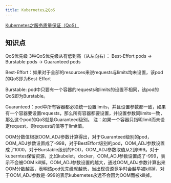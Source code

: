 ```yaml
---
title: Kubernetes之QoS
---
```



[Kubernetes之服务质量保证（QoS）](http://dockone.io/article/2592)

## 知识点

QoS优先级
3种QoS优先级从有低到高（从左向右）：
Best-Effort pods -> Burstable pods -> Guaranteed pods

Best-Effort：如果对于全部的resources来说requests与limits均未设置，该pod的QoS即为Best-Effort

Burstable: pod中只要有一个容器的requests和limits的设置不相同，该pod的QoS即为Burstable。

Guaranteed：pod中所有容器都必须统一设置limits，并且设置参数都一致，如果有一个容器要设置requests，那么所有容器都要设置，并设置参数同limits一致，那么这个pod的QoS就是Guaranteed级别。
注：如果一个容器只指明limit而未设定request，则request的值等于limit值。

OOM分数值根据OOM_ADJ参数计算得出，对于Guaranteed级别的pod，OOM_ADJ参数设置成了-998，对于BestEffort级别的pod，OOM_ADJ参数设置成了1000，对于Burstable级别的POD，OOM_ADJ参数取值从2到999。对于kuberntes保留资源，比如kubelet，docker，OOM_ADJ参数设置成了-999，表示不会被OOM kill掉。OOM_ADJ参数设置的越大，通过OOM_ADJ参数计算出来OOM分数越高，表明该pod优先级就越低，当出现资源竞争时会越早被kill掉，对于OOM_ADJ参数是-999的表示kubernetes永远不会因为OOM而被kill掉。